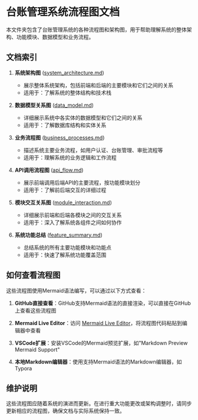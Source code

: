 # 台账管理系统流程图文档

本文件夹包含了台账管理系统的各种流程图和架构图，用于帮助理解系统的整体架构、功能模块、数据模型和业务流程。

## 文档索引

1. **系统架构图** ([system_architecture.md](./system_architecture.md))
   - 展示整体系统架构，包括前端和后端的主要模块和它们之间的关系
   - 适用于：了解系统的整体结构和技术栈

2. **数据模型关系图** ([data_model.md](./data_model.md))
   - 详细展示系统中各实体的数据模型和它们之间的关系
   - 适用于：了解数据库结构和实体关系

3. **业务流程图** ([business_processes.md](./business_processes.md))
   - 描述系统主要业务流程，如用户认证、台账管理、审批流程等
   - 适用于：理解系统的业务逻辑和工作流程

4. **API调用流程图** ([api_flow.md](./api_flow.md))
   - 展示前端调用后端API的主要流程，按功能模块划分
   - 适用于：了解前后端交互的详细过程

5. **模块交互关系图** ([module_interaction.md](./module_interaction.md))
   - 详细展示前端和后端各模块之间的交互关系
   - 适用于：深入了解系统各组件之间如何协作

6. **系统功能总结** ([feature_summary.md](./feature_summary.md))
   - 总结系统的所有主要功能模块和功能点
   - 适用于：快速了解系统功能覆盖范围

## 如何查看流程图

这些流程图使用Mermaid语法编写，可以通过以下方式查看：

1. **GitHub直接查看**：GitHub支持Mermaid语法的直接渲染，可以直接在GitHub上查看这些流程图

2. **Mermaid Live Editor**：访问 [Mermaid Live Editor](https://mermaid.live/)，将流程图代码粘贴到编辑器中查看

3. **VSCode扩展**：安装VSCode的Mermaid预览扩展，如"Markdown Preview Mermaid Support"

4. **本地Markdown编辑器**：使用支持Mermaid语法的Markdown编辑器，如Typora

## 维护说明

这些流程图应随着系统的演进而更新。在进行重大功能更改或架构调整时，请同步更新相应的流程图，确保文档与实际系统保持一致。